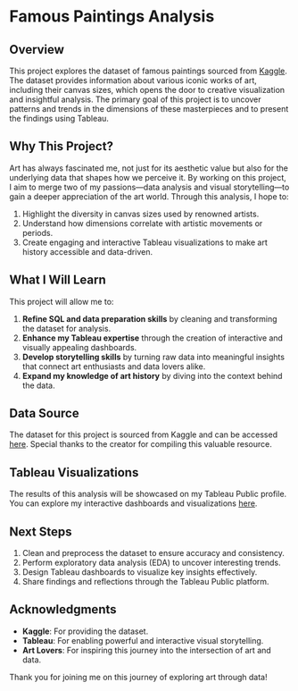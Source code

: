 # Famous Paintings Analysis

## Overview

This project explores the dataset of famous paintings sourced from [Kaggle](https://www.kaggle.com/datasets/mexwell/famous-paintings?resource=download&select=canvas_size.csv). The dataset provides information about various iconic works of art, including their canvas sizes, which opens the door to creative visualization and insightful analysis. The primary goal of this project is to uncover patterns and trends in the dimensions of these masterpieces and to present the findings using Tableau.

## Why This Project?

Art has always fascinated me, not just for its aesthetic value but also for the underlying data that shapes how we perceive it. By working on this project, I aim to merge two of my passions—data analysis and visual storytelling—to gain a deeper appreciation of the art world. Through this analysis, I hope to:

1. Highlight the diversity in canvas sizes used by renowned artists.
2. Understand how dimensions correlate with artistic movements or periods.
3. Create engaging and interactive Tableau visualizations to make art history accessible and data-driven.

## What I Will Learn

This project will allow me to:

1. **Refine SQL and data preparation skills** by cleaning and transforming the dataset for analysis.
2. **Enhance my Tableau expertise** through the creation of interactive and visually appealing dashboards.
3. **Develop storytelling skills** by turning raw data into meaningful insights that connect art enthusiasts and data lovers alike.
4. **Expand my knowledge of art history** by diving into the context behind the data.

## Data Source

The dataset for this project is sourced from Kaggle and can be accessed [here](https://www.kaggle.com/datasets/mexwell/famous-paintings?resource=download&select=canvas_size.csv). Special thanks to the creator for compiling this valuable resource.

## Tableau Visualizations

The results of this analysis will be showcased on my Tableau Public profile. You can explore my interactive dashboards and visualizations [here](https://public.tableau.com/app/profile/nha.alvarado/vizzes).

## Next Steps

1. Clean and preprocess the dataset to ensure accuracy and consistency.
2. Perform exploratory data analysis (EDA) to uncover interesting trends.
3. Design Tableau dashboards to visualize key insights effectively.
4. Share findings and reflections through the Tableau Public platform.

## Acknowledgments

- **Kaggle**: For providing the dataset.
- **Tableau**: For enabling powerful and interactive visual storytelling.
- **Art Lovers**: For inspiring this journey into the intersection of art and data.

Thank you for joining me on this journey of exploring art through data!
